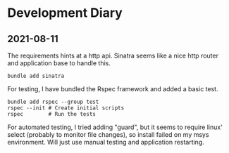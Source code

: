 Development Diary
=================

2021-08-11
----------

The requirements hints at a http api. Sinatra seems like a nice http router and application base to handle this.
```
bundle add sinatra
```

For testing, I have bundled the Rspec framework and added a basic test.
```
bundle add rspec --group test
rspec --init # Create initial scripts
rspec        # Run the tests
```

For automated testing, I tried adding "guard", but it seems to require linux' select (probably to monitor file changes), so install failed on my msys environment.
Will just use manual testing and application restarting.
